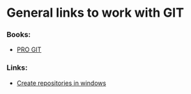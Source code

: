 # General links to work with GIT

### Books:

- [PRO GIT](https://git-scm.com/book/uk/v2/)



### Links:

- [Create repositories in windows](https://habr.com/ru/sandbox/37865/)
